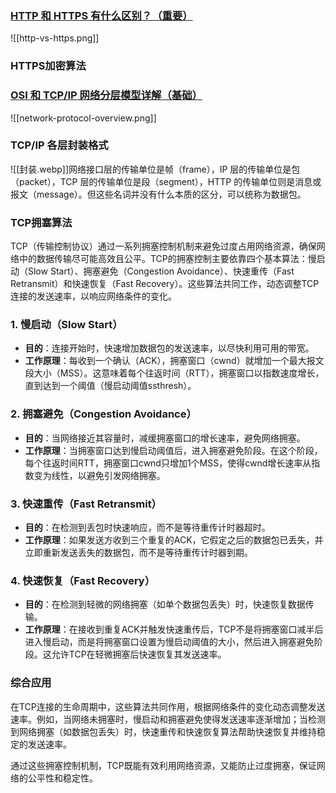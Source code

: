 ### [HTTP 和 HTTPS 有什么区别？（重要）](https://javaguide.cn/cs-basics/network/other-network-questions.html#http-和-https-有什么区别-重要)
![[http-vs-https.png]]

### HTTPS加密算法

### [OSI 和 TCP/IP 网络分层模型详解（基础）](https://javaguide.cn/cs-basics/network/osi-and-tcp-ip-model.html)
![[network-protocol-overview.png]]


###  TCP/IP 各层封装格式

![[封装.webp]]网络接口层的传输单位是帧（frame），IP 层的传输单位是包（packet），TCP 层的传输单位是段（segment），HTTP 的传输单位则是消息或报文（message）。但这些名词并没有什么本质的区分，可以统称为数据包。


### TCP拥塞算法
TCP（传输控制协议）通过一系列拥塞控制机制来避免过度占用网络资源，确保网络中的数据传输尽可能高效且公平。TCP的拥塞控制主要依靠四个基本算法：慢启动（Slow Start）、拥塞避免（Congestion Avoidance）、快速重传（Fast Retransmit）和快速恢复（Fast Recovery）。这些算法共同工作，动态调整TCP连接的发送速率，以响应网络条件的变化。

### 1. 慢启动（Slow Start）

- **目的**：连接开始时，快速增加数据包的发送速率，以尽快利用可用的带宽。
- **工作原理**：每收到一个确认（ACK），拥塞窗口（cwnd）就增加一个最大报文段大小（MSS）。这意味着每个往返时间（RTT），拥塞窗口以指数速度增长，直到达到一个阈值（慢启动阈值ssthresh）。

### 2. 拥塞避免（Congestion Avoidance）

- **目的**：当网络接近其容量时，减缓拥塞窗口的增长速率，避免网络拥塞。
- **工作原理**：当拥塞窗口达到慢启动阈值后，进入拥塞避免阶段。在这个阶段，每个往返时间RTT，拥塞窗口cwnd只增加1个MSS，使得cwnd增长速率从指数变为线性，以避免引发网络拥塞。

### 3. 快速重传（Fast Retransmit）

- **目的**：在检测到丢包时快速响应，而不是等待重传计时器超时。
- **工作原理**：如果发送方收到三个重复的ACK，它假定之后的数据包已丢失，并立即重新发送丢失的数据包，而不是等待重传计时器到期。

### 4. 快速恢复（Fast Recovery）

- **目的**：在检测到轻微的网络拥塞（如单个数据包丢失）时，快速恢复数据传输。
- **工作原理**：在接收到重复ACK并触发快速重传后，TCP不是将拥塞窗口减半后进入慢启动，而是将拥塞窗口设置为慢启动阈值的大小，然后进入拥塞避免阶段。这允许TCP在轻微拥塞后快速恢复其发送速率。

### 综合应用

在TCP连接的生命周期中，这些算法共同作用，根据网络条件的变化动态调整发送速率。例如，当网络未拥塞时，慢启动和拥塞避免使得发送速率逐渐增加；当检测到网络拥塞（如数据包丢失）时，快速重传和快速恢复算法帮助快速恢复并维持稳定的发送速率。

通过这些拥塞控制机制，TCP既能有效利用网络资源，又能防止过度拥塞，保证网络的公平性和稳定性。
